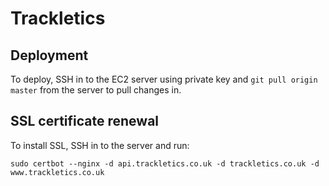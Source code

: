 # Trackletics

## Deployment

To deploy, SSH in to the EC2 server using private key and `git pull origin master` from the server to pull changes in.

## SSL certificate renewal

To install SSL, SSH in to the server and run:

```
sudo certbot --nginx -d api.trackletics.co.uk -d trackletics.co.uk -d www.trackletics.co.uk
```